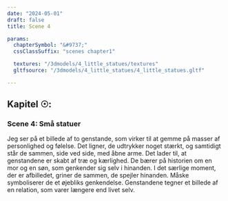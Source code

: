 ```yaml
---
date: "2024-05-01"
draft: false
title: Scene 4

params:
  chapterSymbol: "&#9737;"
  cssClassSuffix: "scenes chapter1"

  textures: "/3dmodels/4_little_statues/textures"
  gltfsource: "/3dmodels/4_little_statues/4_little_statues.gltf"

---
```

## Kapitel &#9737;:
### Scene 4: Små statuer
<canvas id="c"></canvas>

Jeg ser på et billede af to genstande, som virker til at gemme på masser af personlighed og følelse. Det ligner, de udtrykker noget stærkt, og samtidigt står de sammen, side ved side, med åbne arme. Det lader til, at genstandene er skabt af træ og kærlighed. De bærer på historien om en mor og en søn, som genkender sig selv i hinanden. I det særlige moment, der er afbilledet, griner de sammen, de spejler hinanden. Måske symboliserer de et øjebliks genkendelse. Genstandene tegner et billede af en relation, som varer længere end livet selv.
